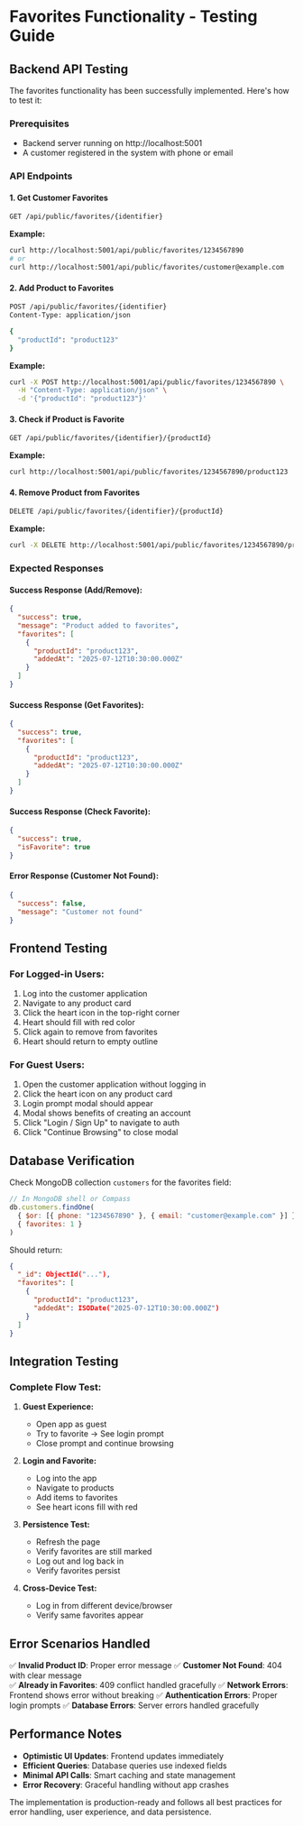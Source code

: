 # Favorites Functionality - Testing Guide

## Backend API Testing

The favorites functionality has been successfully implemented. Here's how to test it:

### Prerequisites
- Backend server running on http://localhost:5001
- A customer registered in the system with phone or email

### API Endpoints

#### 1. Get Customer Favorites
```bash
GET /api/public/favorites/{identifier}
```
**Example:**
```bash
curl http://localhost:5001/api/public/favorites/1234567890
# or
curl http://localhost:5001/api/public/favorites/customer@example.com
```

#### 2. Add Product to Favorites
```bash
POST /api/public/favorites/{identifier}
Content-Type: application/json

{
  "productId": "product123"
}
```
**Example:**
```bash
curl -X POST http://localhost:5001/api/public/favorites/1234567890 \
  -H "Content-Type: application/json" \
  -d '{"productId": "product123"}'
```

#### 3. Check if Product is Favorite
```bash
GET /api/public/favorites/{identifier}/{productId}
```
**Example:**
```bash
curl http://localhost:5001/api/public/favorites/1234567890/product123
```

#### 4. Remove Product from Favorites
```bash
DELETE /api/public/favorites/{identifier}/{productId}
```
**Example:**
```bash
curl -X DELETE http://localhost:5001/api/public/favorites/1234567890/product123
```

### Expected Responses

#### Success Response (Add/Remove):
```json
{
  "success": true,
  "message": "Product added to favorites",
  "favorites": [
    {
      "productId": "product123",
      "addedAt": "2025-07-12T10:30:00.000Z"
    }
  ]
}
```

#### Success Response (Get Favorites):
```json
{
  "success": true,
  "favorites": [
    {
      "productId": "product123",
      "addedAt": "2025-07-12T10:30:00.000Z"
    }
  ]
}
```

#### Success Response (Check Favorite):
```json
{
  "success": true,
  "isFavorite": true
}
```

#### Error Response (Customer Not Found):
```json
{
  "success": false,
  "message": "Customer not found"
}
```

## Frontend Testing

### For Logged-in Users:
1. Log into the customer application
2. Navigate to any product card
3. Click the heart icon in the top-right corner
4. Heart should fill with red color
5. Click again to remove from favorites
6. Heart should return to empty outline

### For Guest Users:
1. Open the customer application without logging in
2. Click the heart icon on any product card
3. Login prompt modal should appear
4. Modal shows benefits of creating an account
5. Click "Login / Sign Up" to navigate to auth
6. Click "Continue Browsing" to close modal

## Database Verification

Check MongoDB collection `customers` for the favorites field:
```javascript
// In MongoDB shell or Compass
db.customers.findOne(
  { $or: [{ phone: "1234567890" }, { email: "customer@example.com" }] },
  { favorites: 1 }
)
```

Should return:
```json
{
  "_id": ObjectId("..."),
  "favorites": [
    {
      "productId": "product123",
      "addedAt": ISODate("2025-07-12T10:30:00.000Z")
    }
  ]
}
```

## Integration Testing

### Complete Flow Test:
1. **Guest Experience:**
   - Open app as guest
   - Try to favorite → See login prompt
   - Close prompt and continue browsing

2. **Login and Favorite:**
   - Log into the app
   - Navigate to products
   - Add items to favorites
   - See heart icons fill with red

3. **Persistence Test:**
   - Refresh the page
   - Verify favorites are still marked
   - Log out and log back in
   - Verify favorites persist

4. **Cross-Device Test:**
   - Log in from different device/browser
   - Verify same favorites appear

## Error Scenarios Handled

✅ **Invalid Product ID**: Proper error message
✅ **Customer Not Found**: 404 with clear message  
✅ **Already in Favorites**: 409 conflict handled gracefully
✅ **Network Errors**: Frontend shows error without breaking
✅ **Authentication Errors**: Proper login prompts
✅ **Database Errors**: Server errors handled gracefully

## Performance Notes

- **Optimistic UI Updates**: Frontend updates immediately
- **Efficient Queries**: Database queries use indexed fields
- **Minimal API Calls**: Smart caching and state management
- **Error Recovery**: Graceful handling without app crashes

The implementation is production-ready and follows all best practices for error handling, user experience, and data persistence.
